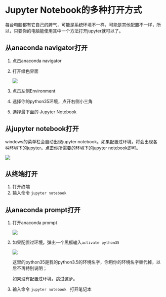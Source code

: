 # Jupyter Notebook的多种打开方式

每台电脑都有它自己的脾气，可能是系统环境不一样，可能是其他配置不一样，所以，只要你的电脑能使用其中一个方法打开jupyter就可以了。

## 从anaconda navigator打开

1. 点击anaconda navigator

2. 打开绿色界面

   ![](https://github.com/YZHANG1270/Girls-In-AI/blob/master/others/pics/ml_diary/print/010.jpg?raw=true)

3. 点击左侧Environment

4. 选择你的python35环境，点开右侧小三角

5. 选择最下面的 Jupyter Notebook



## 从jupyter notebook打开

windows的菜单栏会自动出现jupyter notebook。如果配置过环境，将会出现各种环境下的jupyter。点击你所需要的环境下的jupyter notebook即可。

![](https://github.com/YZHANG1270/Girls-In-AI/blob/master/others/pics/tools/anaconda/jupyter/jupyter.png?raw=true)



## 从终端打开

1. 打开终端
2. 输入命令 ```jupyter notebook ```



## 从anaconda prompt打开

1. 打开anaconda prompt

   ![](https://github.com/YZHANG1270/Girls-In-AI/blob/master/others/pics/ml_diary/env_config/win/002.jpg?raw=true)

2. 如果配置过环境，弹出一个黑框输入```activate python35 ```

   ![](https://github.com/YZHANG1270/Girls-In-AI/blob/master/others/pics/ml_diary/env_config/win/008.png?raw=true)

   这里的python35是我的python3.5的环境名字，你用你的环境名字替代掉，以后不再特别说明；

   如果没有配置过环境，跳过这步。

3. 输入命令 ```jupyter notebook ``` 打开笔记本
